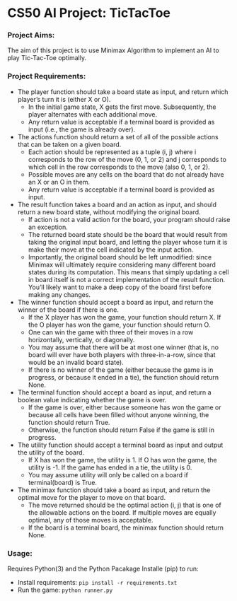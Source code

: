 # CS50 AI Project: TicTacToe

### Project Aims:

The aim of this project is to use Minimax Algorithm to implement an AI to play Tic-Tac-Toe optimally.

### Project Requirements:


* The player function should take a board state as input, and return which player’s turn it is (either X or O).
  * In the initial game state, X gets the first move. Subsequently, the player alternates with each additional move.
  * Any return value is acceptable if a terminal board is provided as input (i.e., the game is already over).
* The actions function should return a set of all of the possible actions that can be taken on a given board.
  * Each action should be represented as a tuple (i, j) where i corresponds to the row of the move (0, 1, or 2) and j corresponds to which cell in the row corresponds to the move (also 0, 1, or 2).
  * Possible moves are any cells on the board that do not already have an X or an O in them.
  * Any return value is acceptable if a terminal board is provided as input.
* The result function takes a board and an action as input, and should return a new board state, without modifying the original board.
  * If action is not a valid action for the board, your program should raise an exception.
  * The returned board state should be the board that would result from taking the original input board, and letting the player whose turn it is make their move at the cell indicated by the input action.
  * Importantly, the original board should be left unmodified: since Minimax will ultimately require considering many different board states during its computation. This means that simply updating a cell in board itself is not a correct implementation of the result function. You’ll likely want to make a deep copy of the board first before making any changes.
* The winner function should accept a board as input, and return the winner of the board if there is one.
  * If the X player has won the game, your function should return X. If the O player has won the game, your function should return O.
  * One can win the game with three of their moves in a row horizontally, vertically, or diagonally.
  * You may assume that there will be at most one winner (that is, no board will ever have both players with three-in-a-row, since that would be an invalid board state).
  * If there is no winner of the game (either because the game is in progress, or because it ended in a tie), the function should return None.
* The terminal function should accept a board as input, and return a boolean value indicating whether the game is over.
  * If the game is over, either because someone has won the game or because all cells have been filled without anyone winning, the function should return True.
  * Otherwise, the function should return False if the game is still in progress.
* The utility function should accept a terminal board as input and output the utility of the board.
  * If X has won the game, the utility is 1. If O has won the game, the utility is -1. If the game has ended in a tie, the utility is 0.
  * You may assume utility will only be called on a board if terminal(board) is True.
* The minimax function should take a board as input, and return the optimal move for the player to move on that board.
  * The move returned should be the optimal action (i, j) that is one of the allowable actions on the board. If multiple moves are equally optimal, any of those moves is acceptable.
  * If the board is a terminal board, the minimax function should return None.
### Usage:

Requires Python(3) and the Python Pacakage Installe (pip) to run:

* Install requirements: `pip install -r requirements.txt`
* Run the game: `python runner.py`
